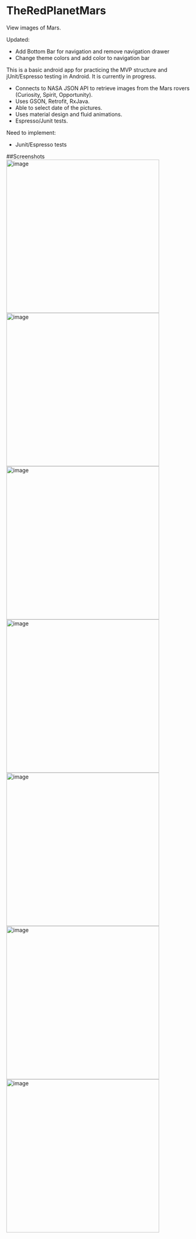 # TheRedPlanetMars
View images of Mars.

Updated:
 - Add Bottom Bar for navigation and remove navigation drawer
 - Change theme colors and add color to navigation bar

This is a basic android app for practicing the MVP structure and jUnit/Espresso testing in Android. It is currently in progress.

 - Connects to NASA JSON API to retrieve images from the Mars rovers (Curiosity, Spirit, Opportunity).
 - Uses GSON, Retrofit, RxJava.
 - Able to select date of the pictures.
 - Uses material design and fluid animations. 
 - Espresso/Junit tests. 
 
Need to implement:
 - Junit/Espresso tests
 
 ##Screenshots
<img src="/screenshots/Screenshot_20161215-002429.png" alt="image" width="400">
<img src="/screenshots/Screenshot_20161215-002449.png" alt="image" width="400">
<img src="/screenshots/Screenshot_20161215-002502.png" alt="image" width="400">
<img src="/screenshots/Screenshot_20161215-002518.png" alt="image" width="400">
<img src="/screenshots/Screenshot_20161215-002524.png" alt="image" width="400">
<img src="/screenshots/Screenshot_20161215-002539.png" alt="image" width="400">
<img src="/screenshots/Screenshot_20161215-003441.png" alt="image" width="400">

